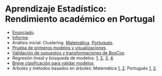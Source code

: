# Aprendizaje Estadístico: Rendimiento académico en Portugal

* [Enunciado](enunciados.pdf).
* [Informe](TP2_aprendizaje.pdf).
* Análisis inicial: Clustering. [Matemática](mat/analisis_cluster.R), [Portugués](por/analisis_cluster.R).
* [Prueba de primeros modelos y visualizaciones](Modelos.R).
* [Validación de supuestos y transformaciones de BoxCox](2-2-Validacion%20supuestos.R).
* Regresión lineal y búsqueda de modelos: [1](2-3-Busqueda%20modelos.R), [2](2-3-Sin%20G1%20y%20G2.R), [3](2-4-Mejorando%20los%20predictores.R), [4](2-5-Mejora%20sin%20G1%20y%20G2.R).
* [Breve clasificación para validar modelos](clasificacion.R).
* Árboles y métodos basados en árboles: Matemática [1](mat/arboles.R), [2](mat/arboles_sin_g1_g2.R). Portugués [1](por/arboles.R), [2](por/arboles_sin_g1_g2.R).
